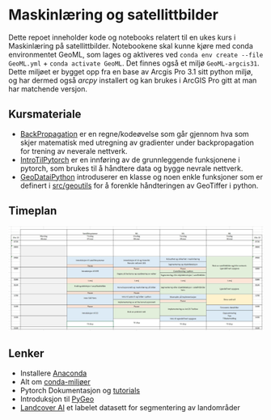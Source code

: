 # Maskinlæring og satellittbilder

Dette repoet inneholder kode og notebooks relatert til en ukes kurs i Maskinlæring på satellittbilder.
Notebookene skal kunne kjøre med conda environmentet GeoML, som lages og aktiveres ved `conda env create --file GeoML.yml` + `conda activate GeoML`. Det finnes også et miljø `GeoML-argcis31`. Dette miljøet er bygget opp fra en base av Arcgis Pro 3.1 sitt python miljø, og har dermed også *arcpy* installert og kan brukes i ArcGIS Pro gitt at man har matchende versjon.

## Kursmateriale
- [BackPropagation](notebooks/BackPropagation.ipynb) er en regne/kodeøvelse som går gjennom hva som skjer matematisk med utregning av gradienter under backpropagation for trening av neverale nettverk.
- [IntroTilPytorch](notebooks/IntroTilPytorch.ipynb) er en innføring av de grunnleggende funksjonene i pytorch, som brukes til å håndtere data og bygge nevrale nettverk.
- [GeoDataiPython](notebooks/GeoDataiPython.ipynb) introduserer en klasse og noen enkle funksjoner som er definert i [src/geoutils](src/geoutils.py) for å forenkle håndteringen av GeoTiffer i python.

## Timeplan

![](media/timeplan.jpg)

## Lenker

- Installere [Anaconda](https://www.anaconda.com/products/distribution)
- Alt om [conda-miljøer](https://conda.io/projects/conda/en/latest/user-guide/tasks/manage-environments.html)
- Pytorch Dokumentasjon og [tutorials](https://pytorch.org/tutorials/)
- Introduksjon til [PyGeo](https://pytorch.org/blog/geospatial-deep-learning-with-torchgeo/)
- [Landcover AI](https://paperswithcode.com/dataset/landcover-ai) et labelet datasett for segmentering av landområder